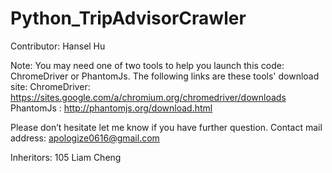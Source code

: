 # Python_TripAdvisorCrawler

Contributor: Hansel Hu

Note:
You may need one of two tools to help you launch this code: ChromeDriver or PhantomJs.
The following links are these tools' download site:
ChromeDriver: https://sites.google.com/a/chromium.org/chromedriver/downloads
PhantomJs   : http://phantomjs.org/download.html

Please don’t hesitate let me know if you have further question.
Contact mail address: apologize0616@gmail.com

Inheritors:
105 Liam Cheng
